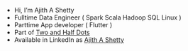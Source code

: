 - Hi, I’m Ajith A Shetty
- Fulltime Data Engineer ( Spark Scala Hadoop SQL Linux )
- Parttime App developer ( Flutter )
- Part of [Two and Half Dots](https://www.twoandhalfdots.com/)
- Available in LinkedIn as [Ajith A Shetty](www.linkedin.com/in/ajith-a-shetty)

<!---
AjAshetty/AjAshetty is a ✨ special ✨ repository because its `README.md` (this file) appears on your GitHub profile.
You can click the Preview link to take a look at your changes.
--->

